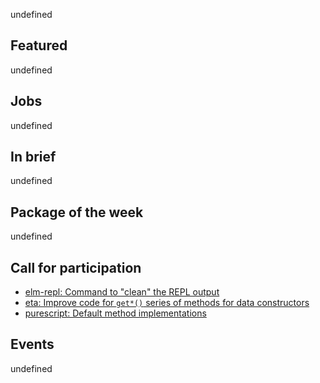 <!-- 2017-09-14 -->

undefined

## Featured

undefined

## Jobs

undefined

## In brief

undefined

## Package of the week

undefined

## Call for participation

-   [elm-repl: Command to "clean" the REPL output](https://github.com/elm-lang/elm-repl/issues/158)
-   [eta: Improve code for `get*()` series of methods for data constructors](https://github.com/typelead/eta/issues/505)
-   [purescript: Default method implementations](https://github.com/purescript/purescript/issues/3067)

## Events

undefined
